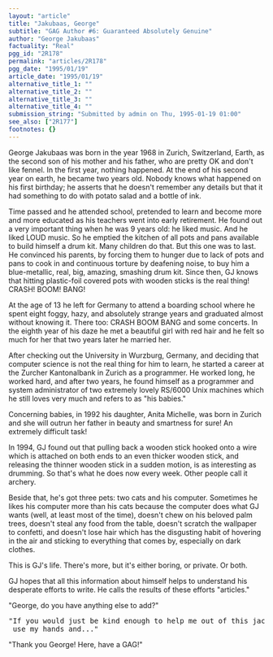 ```yaml
---
layout: "article"
title: "Jakubaas, George"
subtitle: "GAG Author #6: Guaranteed Absolutely Genuine"
author: "George Jakubaas"
factuality: "Real"
pgg_id: "2R178"
permalink: "articles/2R178"
pgg_date: "1995/01/19"
article_date: "1995/01/19"
alternative_title_1: ""
alternative_title_2: ""
alternative_title_3: ""
alternative_title_4: ""
submission_string: "Submitted by admin on Thu, 1995-01-19 01:00"
see_also: ["2R177"]
footnotes: {}
---
```

<div>
<p>George Jakubaas was born in the year 1968 in Zurich, Switzerland, Earth, as the second son of his mother and his father, who are pretty OK and don't like fennel. In the first year, nothing happened. At the end of his second year on earth, he became two years old. Nobody knows what happened on his first birthday; he asserts that he doesn't remember any details but that it had something to do with potato salad and a bottle of ink.</p>
<p>Time passed and he attended school, pretended to learn and become more and more educated as his teachers went into early retirement. He found out a very important thing when he was 9 years old: he liked music. And he liked LOUD music. So he emptied the kitchen of all pots and pans available to build himself a drum kit. Many children do that. But this one was to last. He convinced his parents, by forcing them to hunger due to lack of pots and pans to cook in and continuous torture by deafening noise, to buy him a blue-metallic, real, big, amazing, smashing drum kit. Since then, GJ knows that hitting plastic-foil covered pots with wooden sticks is the real thing! CRASH! BOOM! BANG!</p>
<p>At the age of 13 he left for Germany to attend a boarding school where he spent eight foggy, hazy, and absolutely strange years and graduated almost without knowing it. There too: CRASH BOOM BANG and some concerts. In the eighth year of his daze he met a beautiful girl with red hair and he felt so much for her that two years later he married her.</p>
<p>After checking out the University in Wurzburg, Germany, and deciding that computer science is not the real thing for him to learn, he started a career at the Zurcher Kantonalbank in Zurich as a programmer. He worked long, he worked hard, and after two years, he found himself as a programmer and system administrator of two extremely lovely RS/6000 Unix machines which he still loves very much and refers to as "his babies."</p>
<p>Concerning babies, in 1992 his daughter, Anita Michelle, was born in Zurich and she will outrun her father in beauty and smartness for sure! An extremely difficult task!</p>
<p>In 1994, GJ found out that pulling back a wooden stick hooked onto a wire which is attached on both ends to an even thicker wooden stick, and releasing the thinner wooden stick in a sudden motion, is as interesting as drumming. So that's what he does now every week. Other people call it archery.</p>
<p>Beside that, he's got three pets: two cats and his computer. Sometimes he likes his computer more than his cats because the computer does what GJ wants (well, at least most of the time), doesn't chew on his beloved palm trees, doesn't steal any food from the table, doesn't scratch the wallpaper to confetti, and doesn't lose hair which has the disgusting habit of hovering in the air and sticking to everything that comes by, especially on dark clothes.</p>
<p>This is GJ's life. There's more, but it's either boring, or private. Or both.</p>
<p>GJ hopes that all this information about himself helps to understand his desperate efforts to write. He calls the results of these efforts "articles."</p>
<p>"George, do you have anything else to add?"</p>
<pre>
"If you would just be kind enough to help me out of this jacket so I could
 use my hands and..."
</pre>
<p>"Thank you George! Here, have a GAG!"</p>
</div>
